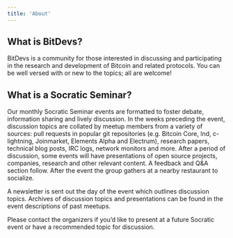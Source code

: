 ```yaml
---
title: 'About'
---
```


## What is BitDevs?

BitDevs is a community for those interested in discussing and participating in the research and development of Bitcoin and related protocols. You can be well versed with or new to the topics; all are welcome!

## What is a Socratic Seminar?

Our monthly Socratic Seminar events are formatted to foster debate, information sharing and lively discussion. In the weeks preceding the event, discussion topics are collated by meetup members from a variety of sources: pull requests in popular git repositories (e.g. Bitcoin Core, lnd, c-lightning, Joinmarket, Elements Alpha and Electrum), research papers, technical blog posts, IRC logs, network monitors and more. After a period of discussion, some events will have presentations of open source projects, companies, research and other relevant content. A feedback and Q&A section follow. After the event the group gathers at a nearby restaurant to socialize.

A newsletter is sent out the day of the event which outlines discussion topics. Archives of discussion topics and presentations can be found in the event descriptions of past meetups.

Please contact the organizers if you’d like to present at a future Socratic event or have a recommended topic for discussion.
